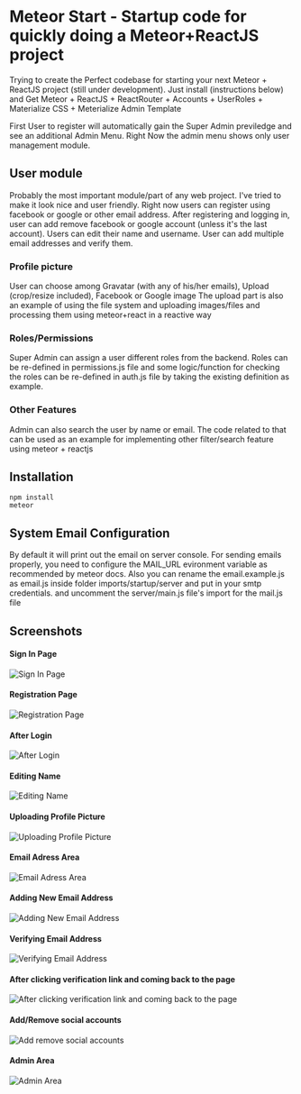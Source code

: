 # Meteor Start - Startup code for quickly doing a Meteor+ReactJS project
Trying to create the Perfect codebase for starting your next Meteor + ReactJS project (still under development).
Just install (instructions below) and Get Meteor + ReactJS + ReactRouter + Accounts + UserRoles + Materialize CSS + Meterialize Admin Template

First User to register will automatically gain the Super Admin previledge and see an additional Admin Menu. Right Now the admin menu shows only user management module.


## User module
Probably the most important module/part of any web project. I've tried to make it look nice and user friendly.
Right now users can register using facebook or google or other email address.
After registering and logging in, user can add remove facebook or google account (unless it's the last account).
Users can edit their name and username. User can add multiple email addresses and verify them.

### Profile picture
User can choose among Gravatar (with any of his/her emails), Upload (crop/resize included), Facebook or Google image 
The upload part is also an example of using the file system and uploading images/files and processing them using meteor+react in a reactive way

### Roles/Permissions
Super Admin can assign a user different roles from the backend. Roles can be re-defined in permissions.js file and some logic/function for checking the roles can be re-defined in auth.js file by taking the existing definition as example.

### Other Features
Admin can also search the user by name or email. The code related to that can be used as an example for implementing other filter/search feature using meteor + reactjs 

## Installation
```
npm install
meteor
```
## System Email Configuration
By default it will print out the email on server console.
For sending emails properly, you need to configure the MAIL_URL evironment variable as recommended by meteor docs.
Also you can rename the email.example.js as email.js inside folder imports/startup/server and put in your smtp credentials. and uncomment the server/main.js file's import for the mail.js file

## Screenshots
#### Sign In Page
![Sign In Page](https://s18.postimg.org/hsrwalort/Screen_Shot_2016_11_25_at_8_52_35_PM.png)
#### Registration Page
![Registration Page](https://s18.postimg.org/r1u2kpxnt/Screen_Shot_2016_11_25_at_8_53_05_PM.png)
#### After Login
![After Login](https://s18.postimg.org/667s9h1gp/Screen_Shot_2016_11_25_at_8_53_49_PM.png)
#### Editing Name 
![Editing Name](https://s18.postimg.org/t8yb8n2y1/Screen_Shot_2016_11_25_at_8_53_57_PM.png)
#### Uploading Profile Picture
![Uploading Profile Picture](https://s18.postimg.org/56hhdrmax/Screen_Shot_2016_11_25_at_8_54_47_PM.png)
#### Email Adress Area
![Email Adress Area](https://s18.postimg.org/l604xbicp/Screen_Shot_2016_11_25_at_8_55_22_PM.png)
#### Adding New Email Address
![Adding New Email Address](https://s18.postimg.org/vhchpza21/Screen_Shot_2016_11_25_at_8_55_47_PM.png)
#### Verifying Email Address
![Verifying Email Address](https://s18.postimg.org/fkdpt9hnt/Screen_Shot_2016_11_25_at_8_56_07_PM.png)
#### After clicking verification link and coming back to the page
![After clicking verification link and coming back to the page](https://s18.postimg.org/qldgc0zah/Screen_Shot_2016_11_25_at_8_56_38_PM.png)
#### Add/Remove social accounts
![Add remove social accounts](https://s18.postimg.org/hrmjuxcbt/Screen_Shot_2016_11_25_at_8_56_45_PM.png)
#### Admin Area
![Admin Area](https://s18.postimg.org/fbkqh2u95/Screen_Shot_2016_11_25_at_9_09_33_PM.png)